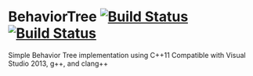 # BehaviorTree [![Build Status](https://travis-ci.org/herpec-j/BehaviorTree.svg?branch=master)](https://travis-ci.org/herpec-j/BehaviorTree) [![Build Status](https://ci.appveyor.com/api/projects/status/github/herpec-j/BehaviorTree?branch=master&svg=true)](https://ci.appveyor.com/project/herpec-j/behaviortree)
Simple Behavior Tree implementation using C++11
Compatible with Visual Studio 2013, g++, and clang++
